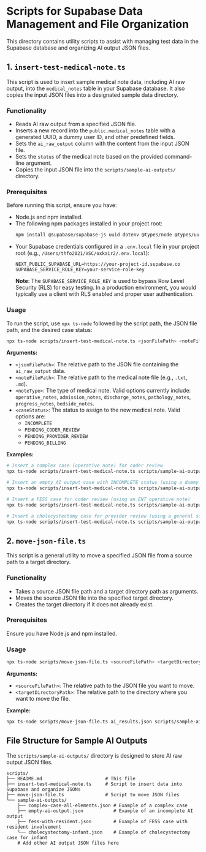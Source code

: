 # Scripts for Supabase Data Management and File Organization

This directory contains utility scripts to assist with managing test data in the Supabase database and organizing AI output JSON files.

## 1. `insert-test-medical-note.ts`

This script is used to insert sample medical note data, including AI raw output, into the `medical_notes` table in your Supabase database. It also copies the input JSON files into a designated sample data directory.

### Functionality

*   Reads AI raw output from a specified JSON file.
*   Inserts a new record into the `public.medical_notes` table with a generated UUID, a dummy user ID, and other predefined fields.
*   Sets the `ai_raw_output` column with the content from the input JSON file.
*   Sets the `status` of the medical note based on the provided command-line argument.
*   Copies the input JSON file into the `scripts/sample-ai-outputs/` directory.

### Prerequisites

Before running this script, ensure you have:
*   Node.js and npm installed.
*   The following npm packages installed in your project root:
    ```bash
    npm install @supabase/supabase-js uuid dotenv @types/node @types/uuid
    ```
*   Your Supabase credentials configured in a `.env.local` file in your project root (e.g., `/Users/thfo2021/VSC/oxkair2/.env.local`):
    ```
    NEXT_PUBLIC_SUPABASE_URL=https://your-project-id.supabase.co
    SUPABASE_SERVICE_ROLE_KEY=your-service-role-key
    ```
    **Note**: The `SUPABASE_SERVICE_ROLE_KEY` is used to bypass Row Level Security (RLS) for easy testing. In a production environment, you would typically use a client with RLS enabled and proper user authentication.

### Usage

To run the script, use `npx ts-node` followed by the script path, the JSON file path, and the desired case status:

```bash
npx ts-node scripts/insert-test-medical-note.ts <jsonFilePath> <noteFilePath> <noteType> <caseStatus>
```

**Arguments:**

*   `<jsonFilePath>`: The relative path to the JSON file containing the `ai_raw_output` data.
*   `<noteFilePath>`: The relative path to the medical note file (e.g., `.txt`, `.md`).
*   `<noteType>`: The type of medical note. Valid options currently include: `operative_notes`, `admission_notes`, `discharge_notes`, `pathology_notes`, `progress_notes`, `bedside_notes`.
*   `<caseStatus>`: The status to assign to the new medical note. Valid options are:
    *   `INCOMPLETE`
    *   `PENDING_CODER_REVIEW`
    *   `PENDING_PROVIDER_REVIEW`
    *   `PENDING_BILLING`

**Examples:**

```bash
# Insert a complex case (operative note) for coder review
npx ts-node scripts/insert-test-medical-note.ts scripts/sample-ai-outputs/complex-case-all-elements.json scripts/sample-notes/ent-surgery-operative.txt operative_notes PENDING_CODER_REVIEW

# Insert an empty AI output case with INCOMPLETE status (using a dummy operative note)
npx ts-node scripts/insert-test-medical-note.ts scripts/sample-ai-outputs/empty-ai-output.json scripts/sample-notes/new.txt operative_notes INCOMPLETE

# Insert a FESS case for coder review (using an ENT operative note)
npx ts-node scripts/insert-test-medical-note.ts scripts/sample-ai-outputs/fess-with-resident.json scripts/sample-notes/ent-surgery-operative.txt operative_notes PENDING_CODER_REVIEW

# Insert a cholecystectomy case for provider review (using a general surgery operative note)
npx ts-node scripts/insert-test-medical-note.ts scripts/sample-ai-outputs/cholecystectomy-infant.json scripts/sample-notes/general-surgery-operative.txt operative_notes PENDING_PROVIDER_REVIEW
```

## 2. `move-json-file.ts`

This script is a general utility to move a specified JSON file from a source path to a target directory.

### Functionality

*   Takes a source JSON file path and a target directory path as arguments.
*   Moves the source JSON file into the specified target directory.
*   Creates the target directory if it does not already exist.

### Prerequisites

Ensure you have Node.js and npm installed.

### Usage

```bash
npx ts-node scripts/move-json-file.ts <sourceFilePath> <targetDirectoryPath>
```

**Arguments:**

*   `<sourceFilePath>`: The relative path to the JSON file you want to move.
*   `<targetDirectoryPath>`: The relative path to the directory where you want to move the file.

**Example:**

```bash
npx ts-node scripts/move-json-file.ts ai_results.json scripts/sample-ai-outputs/
```

## File Structure for Sample AI Outputs

The `scripts/sample-ai-outputs/` directory is designed to store AI raw output JSON files.

```
scripts/
├── README.md                       # This file
├── insert-test-medical-note.ts     # Script to insert data into Supabase and organize JSONs
├── move-json-file.ts               # Script to move JSON files
└── sample-ai-outputs/
    ├── complex-case-all-elements.json # Example of a complex case
    ├── empty-ai-output.json           # Example of an incomplete AI output
    ├── fess-with-resident.json        # Example of FESS case with resident involvement
    └── cholecystectomy-infant.json    # Example of cholecystectomy case for infant
    # Add other AI output JSON files here